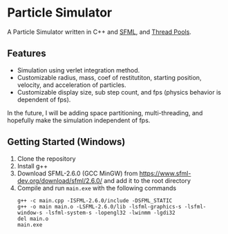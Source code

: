 # Particle Simulator
A Particle Simulator written in C++ and [SFML](https://www.sfml-dev.org/), and [Thread Pools](https://github.com/bshoshany/thread-pool).


## Features
- Simulation using verlet integration method.
- Customizable radius, mass, coef of restitutiton, starting position, velocity, and acceleration of particles.
- Customizable display size, sub step count, and fps (physics behavior is dependent of fps).

In the future, I will be adding space partitioning, multi-threading, and hopefully make the simulation independent of fps. 


## Getting Started (Windows)
1. Clone the repository
2. Install g++
3. Download SFML-2.6.0 (GCC MinGW) from https://www.sfml-dev.org/download/sfml/2.6.0/ and add it to the root directory
4. Compile and run `main.exe` with the following commands
    ```
    g++ -c main.cpp -ISFML-2.6.0/include -DSFML_STATIC
    g++ -o main main.o -LSFML-2.6.0/lib -lsfml-graphics-s -lsfml-window-s -lsfml-system-s -lopengl32 -lwinmm -lgdi32
    del main.o
    main.exe
    ```
